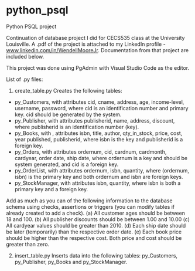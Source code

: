 # python_psql
Python PSQL project

Continuation of database project I did for CECS535 class at the University Louisville.  A .pdf of the project is attached to my LinkedIn profile - www.linkedin.com/in/WendellMooreJr.  Documentation from that project are included below.  

This project was done using PgAdmin with Visual Studio Code as the editor.

List of .py files:
1.  create_table.py
Creates the following tables:
- py_Customers, with attributes cid, cname, address, age, income-level, username, password, where cid is an identification number and primary key. cid should be generated by the system. 
- py_Publisher, with attributes publisherid, name, address, discount, where publisherid is an identification number (key). 
- py_Books, with , attributes isbn, title, author, qty_in_stock, price, cost, year published, publisherid, where isbn is the key and publisherid is a foreign key. 
- py_Orders, with attributes ordernum, cid, cardnum, cardmonth, cardyear, order date, ship date, where ordernum is a key and should be system generated, and cid is a foreign key. 
- py_OrderList, with attributes ordernum, isbn, quantity, where (ordernum, isbn) is the primary key and both ordernum and isbn are foreign keys. 
- py_StockManager, with attributes isbn, quantity, where isbn is both a primary key and a foreign key. 

Add as much as you can of the following information to the database schema using checks, assertions or triggers (you can modify tables if already created to add a check). (a) All customer ages should be between 18 and 100. (b) All publisher discounts should be between 1.00 and 10.00 (c) All cardyear values should be greater than 2010. (d) Each ship date should be later (temporarily) than the respective order date. (e) Each book price should be higher than the respective cost. Both price and cost should be greater than zero. 

2.  insert_table.py
Inserts data into the following tables:  py_Customers, py_Publisher, py_Books and py_StockManager.
